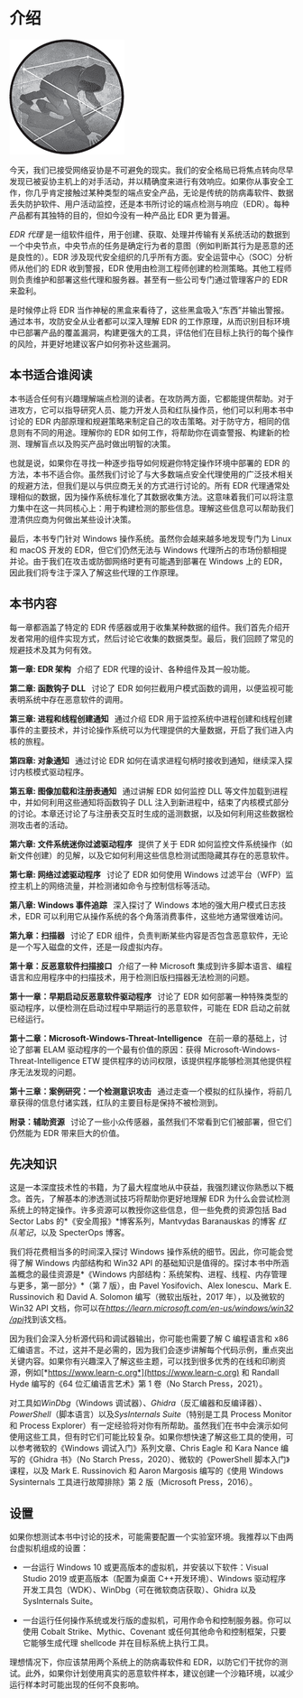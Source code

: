 # <samp class="SANS_Dogma_OT_Bold_B_11">介绍</samp>

![](img/opener-img.png)

今天，我们已接受网络妥协是不可避免的现实。我们的安全格局已将焦点转向尽早发现已被妥协主机上的对手活动，并以精确度来进行有效响应。如果你从事安全工作，你几乎肯定接触过某种类型的端点安全产品，无论是传统的防病毒软件、数据丢失防护软件、用户活动监控，还是本书所讨论的端点检测与响应（EDR）。每种产品都有其独特的目的，但如今没有一种产品比 EDR 更为普遍。

*EDR 代理* 是一组软件组件，用于创建、获取、处理并传输有关系统活动的数据到一个中央节点，中央节点的任务是确定行为者的意图（例如判断其行为是恶意的还是良性的）。EDR 涉及现代安全组织的几乎所有方面。安全运营中心（SOC）分析师从他们的 EDR 收到警报，EDR 使用由检测工程师创建的检测策略。其他工程师则负责维护和部署这些代理和服务器。甚至有一些公司专门通过管理客户的 EDR 来盈利。

是时候停止将 EDR 当作神秘的黑盒来看待了，这些黑盒吸入“东西”并输出警报。通过本书，攻防安全从业者都可以深入理解 EDR 的工作原理，从而识别目标环境中已部署产品的覆盖漏洞，构建更强大的工具，评估他们在目标上执行的每个操作的风险，并更好地建议客户如何弥补这些漏洞。

## <samp class="SANS_Futura_Std_Bold_B_11">本书适合谁阅读</samp>

本书适合任何有兴趣理解端点检测的读者。在攻防两方面，它都能提供帮助。对于进攻方，它可以指导研究人员、能力开发人员和红队操作员，他们可以利用本书中讨论的 EDR 内部原理和规避策略来制定自己的攻击策略。对于防守方，相同的信息则有不同的用途。理解你的 EDR 如何工作，将帮助你在调查警报、构建新的检测、理解盲点以及购买产品时做出明智的决策。

也就是说，如果你在寻找一种逐步指导如何规避你特定操作环境中部署的 EDR 的方法，本书不适合你。虽然我们讨论了与大多数端点安全代理使用的广泛技术相关的规避方法，但我们是以与供应商无关的方式进行讨论的。所有 EDR 代理通常处理相似的数据，因为操作系统标准化了其数据收集方法。这意味着我们可以将注意力集中在这一共同核心上：用于构建检测的那些信息。理解这些信息可以帮助我们澄清供应商为何做出某些设计决策。

最后，本书专门针对 Windows 操作系统。虽然你会越来越多地发现专门为 Linux 和 macOS 开发的 EDR，但它们仍然无法与 Windows 代理所占的市场份额相提并论。由于我们在攻击或防御网络时更有可能遇到部署在 Windows 上的 EDR，因此我们将专注于深入了解这些代理的工作原理。

## <samp class="SANS_Futura_Std_Bold_B_11">本书内容</samp>

每一章都涵盖了特定的 EDR 传感器或用于收集某种数据的组件。我们首先介绍开发者常用的组件实现方式，然后讨论它收集的数据类型。最后，我们回顾了常见的规避技术及其为何有效。

**第一章: EDR 架构**   介绍了 EDR 代理的设计、各种组件及其一般功能。

**第二章: 函数钩子 DLL**   讨论了 EDR 如何拦截用户模式函数的调用，以便监视可能表明系统中存在恶意软件的调用。

**第三章: 进程和线程创建通知**   通过介绍 EDR 用于监控系统中进程创建和线程创建事件的主要技术，并讨论操作系统可以为代理提供的大量数据，开启了我们进入内核的旅程。

**第四章: 对象通知**   通过讨论 EDR 如何在请求进程句柄时接收到通知，继续深入探讨内核模式驱动程序。

**第五章: 图像加载和注册表通知**   通过讲解 EDR 如何监控 DLL 等文件加载到进程中，并如何利用这些通知将函数钩子 DLL 注入到新进程中，结束了内核模式部分的讨论。本章还讨论了与注册表交互时生成的遥测数据，以及如何利用这些数据检测攻击者的活动。

**第六章: 文件系统迷你过滤驱动程序**   提供了关于 EDR 如何监控文件系统操作（如新文件创建）的见解，以及它如何利用这些信息检测试图隐藏其存在的恶意软件。

**第七章: 网络过滤驱动程序**   讨论了 EDR 如何使用 Windows 过滤平台（WFP）监控主机上的网络流量，并检测诸如命令与控制信标等活动。

**第八章: Windows 事件追踪**   深入探讨了 Windows 本地的强大用户模式日志技术，EDR 可以利用它从操作系统的各个角落消费事件，这些地方通常很难访问。

**第九章：扫描器**   讨论了 EDR 组件，负责判断某些内容是否包含恶意软件，无论是一个写入磁盘的文件，还是一段虚拟内存。

**第十章：反恶意软件扫描接口**   介绍了一种 Microsoft 集成到许多脚本语言、编程语言和应用程序中的扫描技术，用于检测旧版扫描器无法检测的问题。

**第十一章：早期启动反恶意软件驱动程序**   讨论了 EDR 如何部署一种特殊类型的驱动程序，以便检测在启动过程中早期运行的恶意软件，可能在 EDR 启动之前就已经运行。

**第十二章：Microsoft-Windows-Threat-Intelligence**   在前一章的基础上，讨论了部署 ELAM 驱动程序的一个最有价值的原因：获得 Microsoft-Windows-Threat-Intelligence ETW 提供程序的访问权限，该提供程序能够检测其他提供程序无法发现的问题。

**第十三章：案例研究：一个检测意识攻击**   通过走查一个模拟的红队操作，将前几章获得的信息付诸实践，红队的主要目标是保持不被检测到。

**附录：辅助资源**   讨论了一些小众传感器，虽然我们不常看到它们被部署，但它们仍然能为 EDR 带来巨大的价值。

## <samp class="SANS_Futura_Std_Bold_B_11">先决知识</samp>

这是一本深度技术性的书籍，为了最大程度地从中获益，我强烈建议你熟悉以下概念。首先，了解基本的渗透测试技巧将帮助你更好地理解 EDR 为什么会尝试检测系统上的特定操作。许多资源可以教授你这些信息，但一些免费的资源包括 Bad Sector Labs 的*《安全周报》*博客系列，Mantvydas Baranauskas 的博客 *红队笔记*，以及 SpecterOps 博客。

我们将花费相当多的时间深入探讨 Windows 操作系统的细节。因此，你可能会觉得了解 Windows 内部结构和 Win32 API 的基础知识是值得的。探讨本书中所涵盖概念的最佳资源是*《Windows 内部结构：系统架构、进程、线程、内存管理与更多，第一部分》*（第 7 版），由 Pavel Yosifovich、Alex Ionescu、Mark E. Russinovich 和 David A. Solomon 编写（微软出版社，2017 年），以及微软的 Win32 API 文档，你可以在[*https://<wbr>learn<wbr>.microsoft<wbr>.com<wbr>/en<wbr>-us<wbr>/windows<wbr>/win32<wbr>/api*](https://learn.microsoft.com/en-us/windows/win32/api)找到该文档。

因为我们会深入分析源代码和调试器输出，你可能也需要了解 C 编程语言和 x86 汇编语言。不过，这并不是必需的，因为我们会逐步讲解每个代码示例，重点突出关键内容。如果你有兴趣深入了解这些主题，可以找到很多优秀的在线和印刷资源，例如[*https://www.learn-c.org*](https://www.learn-c.org) 和 Randall Hyde 编写的《64 位汇编语言艺术》第 1 卷（No Starch Press，2021）。

对工具如*WinDbg*（Windows 调试器）、*Ghidra*（反汇编器和反编译器）、*PowerShell*（脚本语言）以及*SysInternals Suite*（特别是工具 Process Monitor 和 Process Explorer）有一定经验将对你有所帮助。虽然我们在书中会演示如何使用这些工具，但有时它们可能比较复杂。如果你想快速了解这些工具的使用，可以参考微软的《Windows 调试入门》系列文章、Chris Eagle 和 Kara Nance 编写的《Ghidra 书》（No Starch Press，2020）、微软的《PowerShell 脚本入门》课程，以及 Mark E. Russinovich 和 Aaron Margosis 编写的《使用 Windows Sysinternals 工具进行故障排除》第 2 版（Microsoft Press，2016）。

## <samp class="SANS_Futura_Std_Bold_B_11">设置</samp>

如果你想测试本书中讨论的技术，可能需要配置一个实验室环境。我推荐以下由两台虚拟机组成的设置：

+   一台运行 Windows 10 或更高版本的虚拟机，并安装以下软件：Visual Studio 2019 或更高版本（配置为桌面 C++开发环境）、Windows 驱动程序开发工具包（WDK）、WinDbg（可在微软商店获取）、Ghidra 以及 SysInternals Suite。

+   一台运行任何操作系统或发行版的虚拟机，可用作命令和控制服务器。你可以使用 Cobalt Strike、Mythic、Covenant 或任何其他命令和控制框架，只要它能够生成代理 shellcode 并在目标系统上执行工具。

理想情况下，你应该禁用两个系统上的防病毒软件和 EDR，以防它们干扰你的测试。此外，如果你计划使用真实的恶意软件样本，建议创建一个沙箱环境，以减少运行样本时可能出现的任何不良影响。
